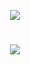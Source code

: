 


<p align="center">
  <img src="http://github-profile-summary-cards.vercel.app/api/cards/profile-details?username=Artemk1z&theme=github_dark"/>
  <!-- <img src="http://github-profile-summary-cards.vercel.app/api/cards/stats?username=Artemk1z&theme=github_dark"/> 
  <<img src="http://github-profile-summary-cards.vercel.app/api/cards/productive-time?username=Artemk1z&theme=github_dark&utcOffset=8"/>
  <img src="http://github-profile-summary-cards.vercel.app/api/cards/repos-per-language?username=Artemk1z&theme=github_dark"/>
  <img src="http://github-profile-summary-cards.vercel.app/api/cards/most-commit-language?username=Artemk1z&theme=github_dark"/> -->
</p>

<!-- ## Contacts
[![Telegram](https://img.shields.io/badge/Telegram-2CA5E0?style=for-the-badge&logo=telegram&logoColor=white)](https://t.me/ArtemBariev)
<a href="mailto:artembariev.it@gmail.com"><img src="https://img.shields.io/badge/Gmail-D14836?style=for-the-badge&logo=gmail&logoColor=white"></a>
-->
#
<p align="center">
    <img src="https://visitcount.itsvg.in/api?id=Artemk1z&label=Profile%20Views&color=12&icon=5&pretty=false)](https://visitcount.itsvg.in">
</p>
